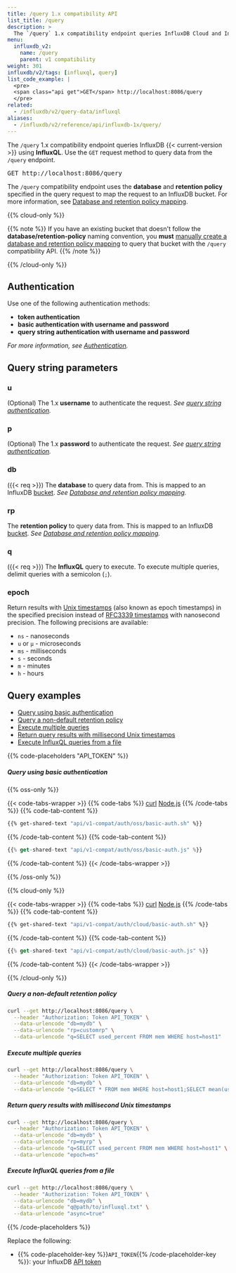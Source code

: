 ```yaml
---
title: /query 1.x compatibility API
list_title: /query
description: >
  The `/query` 1.x compatibility endpoint queries InfluxDB Cloud and InfluxDB OSS 2.x using **InfluxQL**.
menu:
  influxdb_v2:
    name: /query
    parent: v1 compatibility
weight: 301
influxdb/v2/tags: [influxql, query]
list_code_example: |
  <pre>
  <span class="api get">GET</span> http://localhost:8086/query
  </pre>
related:
  - /influxdb/v2/query-data/influxql
aliases:
  - /influxdb/v2/reference/api/influxdb-1x/query/
---
```


The `/query` 1.x compatibility endpoint queries InfluxDB {{< current-version >}} using **InfluxQL**.
Use the `GET` request method to query data from the `/query` endpoint.

<pre>
<span class="api get">GET</span> http://localhost:8086/query
</pre>

The `/query` compatibility endpoint uses the **database** and **retention policy**
specified in the query request to map the request to an InfluxDB bucket.
For more information, see [Database and retention policy mapping](/influxdb/v2/reference/api/influxdb-1x/dbrp).

{{% cloud-only %}}

{{% note %}}
If you have an existing bucket that doesn't follow the **database/retention-policy** naming convention,
you **must** [manually create a database and retention policy mapping](/influxdb/v2/query-data/influxql/dbrp/#create-dbrp-mappings)
to query that bucket with the `/query` compatibility API.
{{% /note %}}

{{% /cloud-only %}}

## Authentication

Use one of the following authentication methods:
* **token authentication**
* **basic authentication with username and password**
* **query string authentication with username and password**

_For more information, see [Authentication](/influxdb/v2/reference/api/influxdb-1x/#authentication)._

## Query string parameters

### u
(Optional) The 1.x **username** to authenticate the request.
_See [query string authentication](/influxdb/v2/reference/api/influxdb-1x/#query-string-authentication)._

### p
(Optional) The 1.x **password** to authenticate the request.
_See [query string authentication](/influxdb/v2/reference/api/influxdb-1x/#query-string-authentication)._

### db
({{< req >}}) The **database** to query data from.
This is mapped to an InfluxDB [bucket](/influxdb/v2/reference/glossary/#bucket).
_See [Database and retention policy mapping](/influxdb/v2/reference/api/influxdb-1x/dbrp/)._

### rp
The **retention policy** to query data from.
This is mapped to an InfluxDB [bucket](/influxdb/v2/reference/glossary/#bucket).
_See [Database and retention policy mapping](/influxdb/v2/reference/api/influxdb-1x/dbrp/)._

### q
({{< req >}}) The **InfluxQL** query to execute.
To execute multiple queries, delimit queries with a semicolon (`;`).

### epoch
Return results with [Unix timestamps](/influxdb/v2/reference/glossary/#unix-timestamp)
(also known as epoch timestamps) in the specified precision instead of
[RFC3339 timestamps](/influxdb/v2/reference/glossary/#rfc3339-timestamp) with nanosecond precision.
The following precisions are available:

- `ns` - nanoseconds
- `u` or `µ` - microseconds
- `ms` - milliseconds
- `s` - seconds
- `m` - minutes
- `h` - hours

## Query examples

- [Query using basic authentication](#query-using-basic-authentication)
- [Query a non-default retention policy](#query-a-non-default-retention-policy)
- [Execute multiple queries](#execute-multiple-queries)
- [Return query results with millisecond Unix timestamps](#return-query-results-with-millisecond-unix-timestamps)
- [Execute InfluxQL queries from a file](#execute-influxql-queries-from-a-file)

{{% code-placeholders "API_TOKEN" %}}

##### Query using basic authentication

{{% oss-only %}}

{{< code-tabs-wrapper >}}
{{% code-tabs %}}
[curl](#curl)
[Node.js](#nodejs)
{{% /code-tabs %}}
{{% code-tab-content %}}

<!--pytest.mark.skip-->

```sh
{{% get-shared-text "api/v1-compat/auth/oss/basic-auth.sh" %}}
```
{{% /code-tab-content %}}
{{% code-tab-content %}}
```js
{{% get-shared-text "api/v1-compat/auth/oss/basic-auth.js" %}}
```
{{% /code-tab-content %}}
{{< /code-tabs-wrapper >}}

{{% /oss-only %}}

{{% cloud-only %}}

{{< code-tabs-wrapper >}}
{{% code-tabs %}}
[curl](#curl)
[Node.js](#nodejs)
{{% /code-tabs %}}
{{% code-tab-content %}}

<!--pytest.mark.skip-->

```sh
{{% get-shared-text "api/v1-compat/auth/cloud/basic-auth.sh" %}}
```
{{% /code-tab-content %}}
{{% code-tab-content %}}
```js
{{% get-shared-text "api/v1-compat/auth/cloud/basic-auth.js" %}}
```
{{% /code-tab-content %}}
{{< /code-tabs-wrapper >}}


{{% /cloud-only %}}

##### Query a non-default retention policy

<!--test:setup
```sh
service influxdb start && \
influx setup \
  --username USERNAME \
  --token API_TOKEN \
  --org ORG_NAME \
  --bucket BUCKET_NAME \
  --force || true
```
-->

```sh
curl --get http://localhost:8086/query \
  --header "Authorization: Token API_TOKEN" \
  --data-urlencode "db=mydb" \
  --data-urlencode "rp=customrp" \
  --data-urlencode "q=SELECT used_percent FROM mem WHERE host=host1"
```

##### Execute multiple queries

```sh
curl --get http://localhost:8086/query \
  --header "Authorization: Token API_TOKEN" \
  --data-urlencode "db=mydb" \
  --data-urlencode "q=SELECT * FROM mem WHERE host=host1;SELECT mean(used_percent) FROM mem WHERE host=host1 GROUP BY time(10m)"
```

##### Return query results with millisecond Unix timestamps
```sh
curl --get http://localhost:8086/query \
  --header "Authorization: Token API_TOKEN" \
  --data-urlencode "db=mydb" \
  --data-urlencode "rp=myrp" \
  --data-urlencode "q=SELECT used_percent FROM mem WHERE host=host1" \
  --data-urlencode "epoch=ms"
```

##### Execute InfluxQL queries from a file
```sh
curl --get http://localhost:8086/query \
  --header "Authorization: Token API_TOKEN" \
  --data-urlencode "db=mydb" \
  --data-urlencode "q@path/to/influxql.txt" \
  --data-urlencode "async=true"
```

{{% /code-placeholders %}}

Replace the following:

- {{% code-placeholder-key %}}`API_TOKEN`{{% /code-placeholder-key %}}: your InfluxDB [API token](/influxdb/v2/admin/tokens/)
